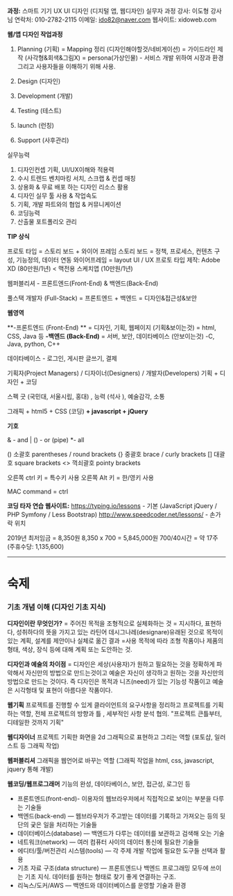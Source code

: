 **과정:** 스마트 기기 UX UI 디자인 (디지털 앱, 웹디자인) 실무자 과정
강사: 이도형 강사님
연락처: 010-2782-2115
이메일: ido82@naver.com
웹사이트: xidoweb.com

**웹/앱 디자인 작업과정**

1. Planning (기획)
   = Mapping 정리 (디자인해야할것/네비게이션)
   = 가이드라인 제작 (사각형&회색&그림X)
   = persona(가상인물) - 서비스 개발 위하여 시장과 환경 그리고 사용자들을 이해하기 위해 사용.

2. Design (디자인)
3. Development (개발)
4. Testing (테스트)
5. launch (런칭)
6. Support (사후관리)

실무능력

1. 디자인컨셉 기획, UI/UX이해와 적용력
2. 수시 트렌드 벤치마킹 서치, 스크랩 & 컨셉 매칭
3. 상용화 & 무료 배포 하는 디자인 리소스 활용
4. 디자인 실무 툴 사용 & 작업속도
5. 기획, 개발 파트와의 협업 &  커뮤니케이션
6. 코딩능력
7. 산출물 포트폴리오 관리

**TIP 상식**

프로토 타입 = 스토리 보드 + 와이어 프레임
스토리 보드 = 정책, 프로세스, 컨텐츠 구성, 기능정의, 데이터 연동
와이어프레임 = layout UI / UX
프로토 타입 제작: Adobe XD (80만원/1년) < 맥전용 스케치앱 (10만원/1년)



웹퍼블리셔 - 프론트엔드(Front-End) & 백엔드(Back-End)

풀스택 개발자 (Full-Stack) = 프론트엔드 + 백엔드 = 디자인&접근성&보안

**웹영역**

**-프론트엔드 (Front-End) **
= 디자인, 기획, 웹페이지 (기획&보이는것)
= html, CSS, Java 등
**-백엔드 (Back-End)**
= 서버, 보안, 데이타베이스 (안보이는것)
-C, Java, python, C++

데이타베이스 - 로그인, 게시판 글쓰기, 결제

 기획자(Project Managers) / 디자이너(Designers) / 개발자(Developers)
기획 + 디자인 + 코딩

스펙 굿 (국민대, 서울시립, 홍대) , 능력 (석사 ), 예술감각, 소통

그래픽 + html5 + CSS (코딩) **+ javascript + jQuery**



**기호**

& - and
| (\) - or (pipe)
*- all

() 소괄호 parentheses / round brackets
{} 중괄호 brace / curly brackets
[] 대괄호 square brackets
<> 꺽쇠괄호 pointy brackets

오른쪽 ctrl 키 = 특수키 사용
오른쪽 Alt 키 = 한/영키 사용

MAC command = ctrl

**코딩 타자 연습 웹사이트:**
https://typing.io/lessons - 기본 (JavaScript jQuery / PHP Symfony / Less Bootstrap)
http://www.speedcoder.net/lessons/ - 손가락 위치 

2019년 최저임금 = 8,350원
8,350 x 700 = 5,845,000원 
700/40시간 = 약 17주 (주휴수당: 1,135,600)



---



# 숙제

### 기초 개념 이해 (디자인 기초 지식)

**디자인이란 무엇인가?**
= 주어진 목적을 조형적으로 실체화하는 것
= 지시하다, 표현하다, 성취하다의 뜻을 가지고 있는 라틴어 데시그나레(designare)유래된 것으로 목적이 있는 계획, 설계를 제안이나 실체로 옮긴 결과
=사용 목적에 따라 조형 작품이나 제품의 형태, 색상, 장식 등에 대해 계획 또는 도안하는 것.

**디자인과 예술의 차이점**
= 디자인은 세상(사용자)가 원하고 필요하는 것을 정확하게 파악해서 자신만의 방법으로 만드는것이고 예술은 자신이 생각하고 원하는 것을 자신만의 방법으로 만드는 것이다. 즉 디자인은 목적과 니즈(need)가 있는 기능성 작품이고 예술은 시각형태 및 표현이 아름다운 작품이다.  

**웹기획**
프로젝트를 진행할 수 있게 클라이언트의 요구사항을 정리하고 프로젝트를 기획하는 역할, 전체 프로젝트의 방향과 틀 , 세부적인 사항 분석 협의. "프로젝트 큰틀부터, 디테일한 것까지 기획" 

**웹디자이너**
프로젝트 기획한 화면을 2d 그래픽으로 표현하고 그리는 역할 (포토샵, 일러스트 등 그래픽 작업)

**웹퍼블리셔**
그래픽을 웹언어로 바꾸는 역할 (그래픽 작업을 html, css, javascript, jquery 통해 개발)

**웹코딩/웹프로그래머**
기능의 완성, 데이타베이스, 보안, 접근성, 로그인 등 

- 프론트엔드(front-end)- 이용자의 웹브라우저에서 직접적으로 보이는 부분을 다루는 기술들
- 백엔드(back-end) — 웹브라우저가 주고받는 데이터를 기록하고 가져오는 등의 뒷 단의 궂은 일을 처리하는 기술들
- 데이터베이스(database) — 백엔드가 다루는 데이터를 보관하고 검색해 오는 기술
- 네트워크(network) — 여러 컴퓨터 사이의 데이터 통신에 필요한 기술들
- 에디터/툴/버전관리 시스템(tools) — 각 주제 개발 작업에 필요한 도구들 선택과 활용
- 기초 자료 구조(data structure) — 프론트엔드나 백엔드 프로그래밍 모두에 쓰이는 기초 지식. 데이터를 원하는 형태로 찾기 좋게 연결하는 구조.
- 리눅스/도커/AWS — 백엔드와 데이터베이스를 운영할 기술과 환경